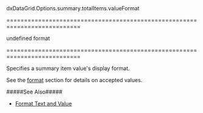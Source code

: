 <!--id-->dxDataGrid.Options.summary.totalItems.valueFormat<!--/id-->
===========================================================================
<!--default-->undefined<!--/default-->
<!--type-->format<!--/type-->
===========================================================================

<!--shortDescription-->
Specifies a summary item value's display format.
<!--/shortDescription-->

<!--fullDescription-->
See the [format](/Documentation/ApiReference/Common/Object_Structures/format/) section for details on accepted values. 

#####See Also#####
- [Format Text and Value](/Documentation/Guide/Widgets/DataGrid/Summaries/Format_Text_and_Value/)
<!--/fullDescription-->